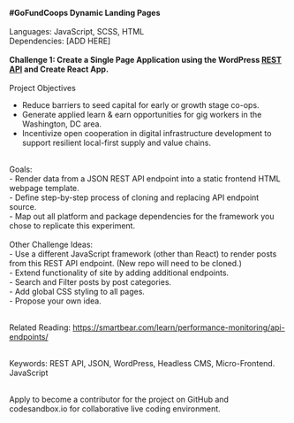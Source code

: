 <b>#GoFundCoops Dynamic Landing Pages</b>
<br><br>
Languages: JavaScript, SCSS, HTML<br>
Dependencies: [ADD HERE]
<br><br>
<b>Challenge 1: Create a Single Page Application using the WordPress [REST API](https://developer.wordpress.org/rest-api/) and Create React App.</b>
<br><br>
Project Objectives<br> 
- Reduce barriers to seed capital for early or growth stage co-ops.<br>
- Generate applied learn & earn opportunities for gig workers in the Washington, DC area.<br>
- Incentivize open cooperation in digital infrastructure development to support resilient local-first supply and value chains.<br>
<br>
Goals:<br>
- Render data from a JSON REST API endpoint into a static frontend HTML webpage template.<br>
- Define step-by-step process of cloning and replacing API endpoint source.<br>
- Map out all platform and package dependencies for the framework you chose to replicate this experiment.<br>
<br>
Other Challenge Ideas:<br>
- Use a different JavaScript framework (other than React) to render posts from this REST API endpoint. (New repo will need to be cloned.)<br>
- Extend functionality of site by adding additional endpoints.<br>
- Search and Filter posts by post categories.<br>
- Add global CSS styling to all pages.<br>
- Propose your own idea.<br><br>

Related Reading: https://smartbear.com/learn/performance-monitoring/api-endpoints/<br><br>

Keywords: REST API, JSON, WordPress, Headless CMS, Micro-Frontend. JavaScript<br><br>

Apply to become a contributor for the project on GitHub and codesandbox.io for collaborative live coding environment.
